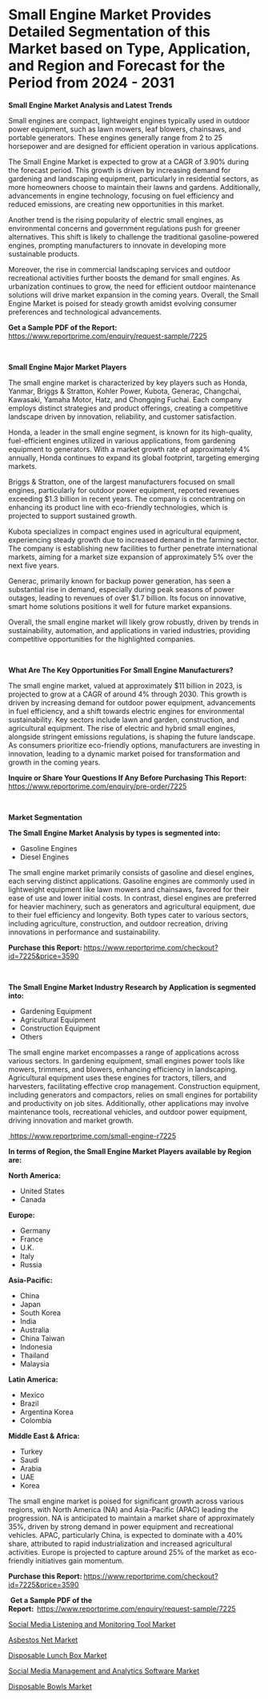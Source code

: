 <p><h1>Small Engine Market Provides Detailed Segmentation of this Market based on Type, Application, and Region and Forecast for the Period from 2024 - 2031</h1></p><p><strong>Small Engine Market Analysis and Latest Trends</strong></p>
<p><p>Small engines are compact, lightweight engines typically used in outdoor power equipment, such as lawn mowers, leaf blowers, chainsaws, and portable generators. These engines generally range from 2 to 25 horsepower and are designed for efficient operation in various applications.</p><p>The Small Engine Market is expected to grow at a CAGR of 3.90% during the forecast period. This growth is driven by increasing demand for gardening and landscaping equipment, particularly in residential sectors, as more homeowners choose to maintain their lawns and gardens. Additionally, advancements in engine technology, focusing on fuel efficiency and reduced emissions, are creating new opportunities in this market.</p><p>Another trend is the rising popularity of electric small engines, as environmental concerns and government regulations push for greener alternatives. This shift is likely to challenge the traditional gasoline-powered engines, prompting manufacturers to innovate in developing more sustainable products. </p><p>Moreover, the rise in commercial landscaping services and outdoor recreational activities further boosts the demand for small engines. As urbanization continues to grow, the need for efficient outdoor maintenance solutions will drive market expansion in the coming years. Overall, the Small Engine Market is poised for steady growth amidst evolving consumer preferences and technological advancements.</p></p>
<p><strong>Get a Sample PDF of the Report:&nbsp;</strong> <a href="https://www.reportprime.com/enquiry/request-sample/7225?utm_campaign=1141&utm_medium=2&utm_source=Github&utm_content=ia&utm_term=25112024&utm_id=small-engine">https://www.reportprime.com/enquiry/request-sample/7225</a></p>
<p>&nbsp;</p>
<p><strong>Small Engine Major Market Players</strong></p>
<p><p>The small engine market is characterized by key players such as Honda, Yanmar, Briggs & Stratton, Kohler Power, Kubota, Generac, Changchai, Kawasaki, Yamaha Motor, Hatz, and Chongqing Fuchai. Each company employs distinct strategies and product offerings, creating a competitive landscape driven by innovation, reliability, and customer satisfaction.</p><p>Honda, a leader in the small engine segment, is known for its high-quality, fuel-efficient engines utilized in various applications, from gardening equipment to generators. With a market growth rate of approximately 4% annually, Honda continues to expand its global footprint, targeting emerging markets.</p><p>Briggs & Stratton, one of the largest manufacturers focused on small engines, particularly for outdoor power equipment, reported revenues exceeding $1.3 billion in recent years. The company is concentrating on enhancing its product line with eco-friendly technologies, which is projected to support sustained growth.</p><p>Kubota specializes in compact engines used in agricultural equipment, experiencing steady growth due to increased demand in the farming sector. The company is establishing new facilities to further penetrate international markets, aiming for a market size expansion of approximately 5% over the next five years.</p><p>Generac, primarily known for backup power generation, has seen a substantial rise in demand, especially during peak seasons of power outages, leading to revenues of over $1.7 billion. Its focus on innovative, smart home solutions positions it well for future market expansions.</p><p>Overall, the small engine market will likely grow robustly, driven by trends in sustainability, automation, and applications in varied industries, providing competitive opportunities for the highlighted companies.</p></p>
<p>&nbsp;</p>
<p><strong>What Are The Key Opportunities For Small Engine Manufacturers?</strong></p>
<p><p>The small engine market, valued at approximately $11 billion in 2023, is projected to grow at a CAGR of around 4% through 2030. This growth is driven by increasing demand for outdoor power equipment, advancements in fuel efficiency, and a shift towards electric engines for environmental sustainability. Key sectors include lawn and garden, construction, and agricultural equipment. The rise of electric and hybrid small engines, alongside stringent emissions regulations, is shaping the future landscape. As consumers prioritize eco-friendly options, manufacturers are investing in innovation, leading to a dynamic market poised for transformation and growth in the coming years.</p></p>
<p><strong>Inquire or Share Your Questions If Any Before Purchasing This Report:</strong> <a href="https://www.reportprime.com/enquiry/pre-order/7225?utm_campaign=1141&utm_medium=2&utm_source=Github&utm_content=ia&utm_term=25112024&utm_id=small-engine">https://www.reportprime.com/enquiry/pre-order/7225</a></p>
<p>&nbsp;</p>
<p><strong>Market Segmentation</strong></p>
<p><strong>The Small Engine Market Analysis by types is segmented into:</strong></p>
<p><ul><li>Gasoline Engines</li><li>Diesel Engines</li></ul></p>
<p><p>The small engine market primarily consists of gasoline and diesel engines, each serving distinct applications. Gasoline engines are commonly used in lightweight equipment like lawn mowers and chainsaws, favored for their ease of use and lower initial costs. In contrast, diesel engines are preferred for heavier machinery, such as generators and agricultural equipment, due to their fuel efficiency and longevity. Both types cater to various sectors, including agriculture, construction, and outdoor recreation, driving innovations in performance and sustainability.</p></p>
<p><strong>Purchase this Report:&nbsp;</strong><a href="https://www.reportprime.com/checkout?id=7225&price=3590&utm_campaign=1141&utm_medium=2&utm_source=Github&utm_content=ia&utm_term=25112024&utm_id=small-engine">https://www.reportprime.com/checkout?id=7225&price=3590</a></p>
<p>&nbsp;</p>
<p><strong>The Small Engine Market Industry Research by Application is segmented into:</strong></p>
<p><ul><li>Gardening Equipment</li><li>Agricultural Equipment</li><li>Construction Equipment</li><li>Others</li></ul></p>
<p><p>The small engine market encompasses a range of applications across various sectors. In gardening equipment, small engines power tools like mowers, trimmers, and blowers, enhancing efficiency in landscaping. Agricultural equipment uses these engines for tractors, tillers, and harvesters, facilitating effective crop management. Construction equipment, including generators and compactors, relies on small engines for portability and productivity on job sites. Additionally, other applications may involve maintenance tools, recreational vehicles, and outdoor power equipment, driving innovation and market growth.</p></p>
<p><a href="https://www.reportprime.com/small-engine-r7225?utm_campaign=1141&utm_medium=2&utm_source=Github&utm_content=ia&utm_term=25112024&utm_id=small-engine">&nbsp;https://www.reportprime.com/small-engine-r7225</a></p>
<p><strong>In terms of Region, the Small Engine Market Players available by Region are:</strong></p>
<p>
    <p> <strong> North America: </strong>
        <ul>
            <li>United States</li>
            <li>Canada</li>
        </ul>
        </p> 
    <p> <strong> Europe: </strong>
        <ul>
            <li>Germany</li>
            <li>France</li>
            <li>U.K.</li>
            <li>Italy</li>
            <li>Russia</li>
        </ul>
        </p> 
    <p> <strong> Asia-Pacific: </strong>
        <ul>
            <li>China</li>
            <li>Japan</li>
            <li>South Korea</li>
            <li>India</li>
            <li>Australia</li>
            <li>China Taiwan</li>
            <li>Indonesia</li>
            <li>Thailand</li>
            <li>Malaysia</li>
        </ul>
        </p> 
    <p> <strong> Latin America: </strong>
        <ul>
            <li>Mexico</li>
            <li>Brazil</li>
            <li>Argentina Korea</li>
            <li>Colombia</li>
        </ul>
        </p> 
    <p> <strong> Middle East & Africa: </strong>
        <ul>
            <li>Turkey</li>
            <li>Saudi</li>
            <li>Arabia</li>
            <li>UAE</li>
            <li>Korea</li>
        </ul>
    </p>
    </p>
<p><p>The small engine market is poised for significant growth across various regions, with North America (NA) and Asia-Pacific (APAC) leading the progression. NA is anticipated to maintain a market share of approximately 35%, driven by strong demand in power equipment and recreational vehicles. APAC, particularly China, is expected to dominate with a 40% share, attributed to rapid industrialization and increased agricultural activities. Europe is projected to capture around 25% of the market as eco-friendly initiatives gain momentum.</p></p>
<p><strong>Purchase this Report: </strong><a href="https://www.reportprime.com/checkout?id=7225&price=3590&utm_campaign=1141&utm_medium=2&utm_source=Github&utm_content=ia&utm_term=25112024&utm_id=small-engine">https://www.reportprime.com/checkout?id=7225&price=3590</a></p>
<p>&nbsp;<strong>Get a Sample PDF of the Report:&nbsp;&nbsp;</strong><a href="https://www.reportprime.com/enquiry/request-sample/7225?utm_campaign=1141&utm_medium=2&utm_source=Github&utm_content=ia&utm_term=25112024&utm_id=small-engine">https://www.reportprime.com/enquiry/request-sample/7225</a></p>
<p><strong></strong></p>
<p><p><a href="https://issuu.com/reportprime-2/docs/social-media-listening-and-monitori_5f64e63cfbbe69?utm_campaign=1141&utm_medium=2&utm_source=Github&utm_content=ia&utm_term=25112024&utm_id=small-engine">Social Media Listening and Monitoring Tool Market</a></p><p><a href="https://www.linkedin.com/pulse/asbestos-net-market-size-share-analysis-2024-2031-evaluating-ckjze?utm_campaign=1141&utm_medium=2&utm_source=Github&utm_content=ia&utm_term=25112024&utm_id=small-engine">Asbestos Net Market</a></p><p><a href="https://www.linkedin.com/pulse/assessment-disposable-lunch-box-market-current-landscape-baece?utm_campaign=1141&utm_medium=2&utm_source=Github&utm_content=ia&utm_term=25112024&utm_id=small-engine">Disposable Lunch Box Market</a></p><p><a href="https://issuu.com/reportprime-2/docs/social-media-management-and-analyti_ce8591d1fc6c9d?utm_campaign=1141&utm_medium=2&utm_source=Github&utm_content=ia&utm_term=25112024&utm_id=small-engine">Social Media Management and Analytics Software Market</a></p><p><a href="https://www.linkedin.com/pulse/overview-disposable-bowls-markets-expected-compoundannual-ilqfe?utm_campaign=1141&utm_medium=2&utm_source=Github&utm_content=ia&utm_term=25112024&utm_id=small-engine">Disposable Bowls Market</a></p></p>